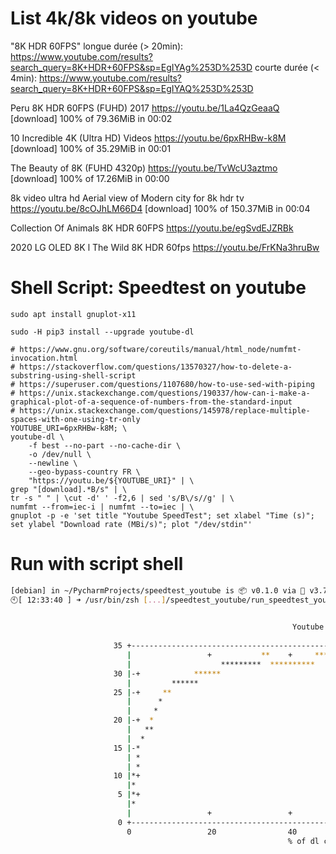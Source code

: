 # List 4k/8k videos on youtube
"8K HDR 60FPS"
longue durée (> 20min): https://www.youtube.com/results?search_query=8K+HDR+60FPS&sp=EgIYAg%253D%253D
courte durée (<  4min): https://www.youtube.com/results?search_query=8K+HDR+60FPS&sp=EgIYAQ%253D%253D

Peru 8K HDR 60FPS (FUHD)
2017
https://youtu.be/1La4QzGeaaQ
[download] 100% of 79.36MiB in 00:02

10 Incredible 4K (Ultra HD) Videos
https://youtu.be/6pxRHBw-k8M
[download] 100% of 35.29MiB in 00:01

The Beauty of 8K (FUHD 4320p)
https://youtu.be/TvWcU3aztmo
[download] 100% of 17.26MiB in 00:00

8k video ultra hd Aerial view of Modern city for 8k hdr tv
https://youtu.be/8cOJhLM66D4
[download] 100% of 150.37MiB in 00:04

Collection Of Animals 8K HDR 60FPS
https://youtu.be/egSvdEJZRBk

2020 LG OLED 8K l The Wild 8K HDR 60fps
https://youtu.be/FrKNa3hruBw

# Shell Script: Speedtest on youtube

```shell
sudo apt install gnuplot-x11

sudo -H pip3 install --upgrade youtube-dl

# https://www.gnu.org/software/coreutils/manual/html_node/numfmt-invocation.html
# https://stackoverflow.com/questions/13570327/how-to-delete-a-substring-using-shell-script
# https://superuser.com/questions/1107680/how-to-use-sed-with-piping
# https://unix.stackexchange.com/questions/190337/how-can-i-make-a-graphical-plot-of-a-sequence-of-numbers-from-the-standard-input
# https://unix.stackexchange.com/questions/145978/replace-multiple-spaces-with-one-using-tr-only
YOUTUBE_URI=6pxRHBw-k8M; \
youtube-dl \
    -f best --no-part --no-cache-dir \
    -o /dev/null \
    --newline \
    --geo-bypass-country FR \
    "https://youtu.be/${YOUTUBE_URI}" | \
grep "[download].*B/s" | \
tr -s " " | \cut -d' ' -f2,6 | sed 's/B\/s//g' | \
numfmt --from=iec-i | numfmt --to=iec | \
gnuplot -p -e 'set title "Youtube SpeedTest"; set xlabel "Time (s)"; set ylabel "Download rate (MBi/s)"; plot "/dev/stdin"'
```

# Run with script shell

```sh
[debian] in ~/PycharmProjects/speedtest_youtube is 📦 v0.1.0 via 🐍 v3.7.3 (youtube-speedtest-RBxHy8ti-py3.7) via 🐏 45%|0% 
🕙[ 12:33:40 ] ➜ /usr/bin/zsh [...]/speedtest_youtube/run_speedtest_youtube.sh

                                                                                                                        
                                                               Youtube SpeedTest                                        
                                                                                                                        
                       35 +-----------------------------------------------------------------------------------------+   
                          |                 +           **    +     ****************              +         **    **|   
                          |                    *********  **********           "/tmp/speedtest_youtube.plt" ******* |   
                       30 |-+            ******                                                                   +-|   
                          |         ******                                                                          |   
                       25 |-+     **                                                                              +-|   
                          |      *                                                                                  |   
                          |     *                                                                                   |   
                       20 |-+  *                                                                                  +-|   
                          |   **                                                                                    |   
                          |  *                                                                                      |   
                       15 |-*                                                                                     +-|   
                          | *                                                                                       |   
                          | *                                                                                       |   
                       10 |*+                                                                                     +-|   
                          |*                                                                                        |   
                        5 |*+                                                                                     +-|   
                          |*                                                                                        |   
                          |                 +                 +                 +                 +                 |   
                        0 +-----------------------------------------------------------------------------------------+   
                          0                 20                40                60                80               100  
                                                              % of dl completion
```